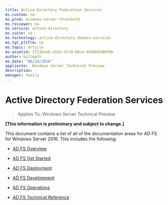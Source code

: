 ```yaml
---
title: Active Directory Federation Services
ms.custom: na
ms.prod: windows-server-threshold
ms.reviewer: na
ms.service: active-directory
ms.suite: na
ms.technology: active-directory-domain-services
ms.tgt_pltfrm: na
ms.topic: article
ms.assetid: 1f23beab-e55e-47c9-b0ce-85ddb9388f0b
author: billmath
ms.date: "06/24/2016"
appliesto:  Windows Server Technical Preview
description:
manager: femila
---
```

# Active Directory Federation Services

>Applies To: Windows Server Technical Preview

**[This information is preliminary and subject to change.]**  
  
  
This document contains a list of all of the documentation areas for AD FS for Windows Server 2016.  This includes the following:  
  
* [AD FS Overview](ad-fs/AD-FS-2016-Overview.md)

* [AD FS Get Started](ad-fs/Getting-Started-with-AD-FS.md)
  
* [AD FS Deployment](ad-fs/AD-FS-Deployment.md)  
  
* [AD FS Development](ad-fs/AD-FS-Development.md)  
  
* [AD FS Operations](ad-fs/AD-FS-2016-Operations.md)

* [AD FS Technical Reference](ad-fs/AD-FS-Technical-Reference.md)


